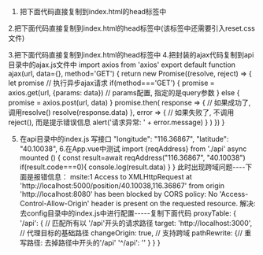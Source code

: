   1. 把下面代码直接复制到index.html的head标签中 
  <meta name="viewport"
      content="width=device-width,initial-scale=1.0,maximum-scale=1.0,minimum-scale=1.0 user-scalable=no">


  2.把下面代码直接复制到index.html的head标签中(该标签中还需要引入reset.css文件)
  <link rel="stylesheet" href="http://at.alicdn.com/t/font_518606_5kcf4pgw3tc.css">

  3.把下面代码直接复制到index.html的head标签中 
    <!--解决移动端点击事件0.3延迟问题: 使用fastclick库-->
    <script src="https://as.alipayobjects.com/g/component/fastclick/1.0.6/fastclick.js"></script>
    <script>
      if ('addEventListener' in document) {
        document.addEventListener('DOMContentLoaded', function () {
          FastClick.attach(document.body);
        }, false);
      }
    </script>
  4.把封装的ajax代码复制到api目录中的ajax.js文件中
  import axios from 'axios'
  export default function ajax(url, data={}, method='GET') {
    return new Promise((resolve, reject) => {
      let promise
      // 执行异步ajax请求
      if(method==='GET') {
        promise = axios.get(url, {params: data}) // params配置, 指定的是query参数
      } else {
        promise = axios.post(url, data)
      }
      promise.then(
        response => {  // 如果成功了, 调用resolve()
          resolve(response.data)
        },
        error => { // 如果失败了, 不调用reject(), 而是提示错误信息
          alert('请求异常: ' + error.message)
        }
      )
    })
  }


  5. 在api目录中的index.js 写接口
  "longitude": "116.36867",
  "latitude": "40.10038",
  6.在App.vue中测试
  import {reqAddress} from './api'
    async mounted () {
      const result=await reqAddress("116.36867", "40.10038")
      if(result.code===0){
        console.log(result.data)
      }
    }
  此时出现跨域问题----下面是报错信息：
  msite:1 Access to XMLHttpRequest at 'http://localhost:5000/position/40.10038,116.36867' from origin 'http://localhost:8080' has been blocked by CORS policy: No 'Access-Control-Allow-Origin' header is present on the requested resource.
  解决:去config目录中的index.js中进行配置-----复制下面代码
  proxyTable: {
    '/api': { // 匹配所有以 '/api'开头的请求路径
      target: 'http://localhost:3000', // 代理目标的基础路径
      changeOrigin: true, // 支持跨域
      pathRewrite: {// 重写路径: 去掉路径中开头的'/api'
        '^/api': ''
      }
    }
  }


